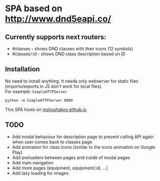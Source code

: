 SPA based on http://www.dnd5eapi.co/
=======

Currently supports next routers:
--------

*	#classes - shows DND classes with their icons (12 symbols)
*	#classes/:id - shows DND class description based on ID

Installation
--------

No need to install anything. It needs only webserver for static files (imports/exports in JS don't work for local files).  
For example: `SimpleHTTPServer`

```
python -m SimpleHTTPServer 8000
``` 

This SPA hosts on [mshushakov.github.io](http://mshushakov.github.io)


TODO
--------

*	Add modal behaviour for description page to prevent calling API again when user comes back to classes page
*	Add animation for class icons (similar to the icons animation on Google Play)
*	Add preloaders between pages and inside of modal pages
*	Add main navigation 
*	Add more pages (equipment, equipment/:id, ...)
*	Add lazy loading for images
